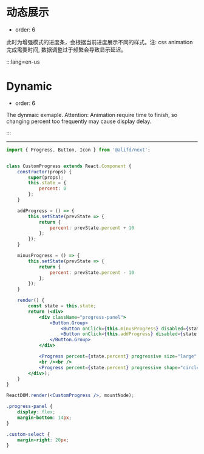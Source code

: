 # 动态展示

- order: 6

此时为增强模式的进度条，会根据当前进度展示不同的样式。注: css animation完成需要时间, 数据调整过于频繁会导致显示延迟。

:::lang=en-us
# Dynamic

- order: 6

The dynmaic exmaple. Attention: Animation require time to finish, so changing percent too frequently may cause display delay.

:::

---

````jsx
import { Progress, Button, Icon } from '@alifd/next';


class CustomProgress extends React.Component {
    constructor(props) {
        super(props);
        this.state = {
            percent: 0
        };
    }

    addProgress = () => {
        this.setState(prevState => {
            return {
                percent: prevState.percent + 10
            };
        });
    }

    minusProgress = () => {
        this.setState(prevState => {
            return {
                percent: prevState.percent - 10
            };
        });
    }

    render() {
        const state = this.state;
        return (<div>
            <div className="progress-panel">
                <Button.Group>
                    <Button onClick={this.minusProgress} disabled={state.percent === 0}><Icon type="minus" /></Button>
                    <Button onClick={this.addProgress} disabled={state.percent === 100}><Icon type="add" /></Button>
                </Button.Group>
            </div>

            <Progress percent={state.percent} progressive size="large" />
            <br /><br />
            <Progress percent={state.percent} progressive shape="circle" size="large" />
        </div>);
    }
}

ReactDOM.render(<CustomProgress />, mountNode);
````

````css
.progress-panel {
    display: flex;
    margin-bottom: 14px;
}

.custom-select {
    margin-right: 20px;
}
````
